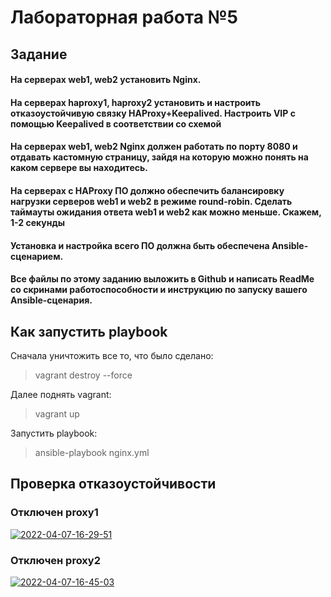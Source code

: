 # Лабораторная работа №5

## Задание

 #### На серверах web1, web2 установить Nginx.
 #### На серверах haproxy1, haproxy2 установить и настроить отказоустойчивую связку HAProxy+Keepalived. Настроить VIP с помощью Keepalived в соответствии со схемой
 #### На серверах web1, web2 Nginx должен работать по порту 8080 и отдавать кастомную страницу, зайдя на которую можно понять на каком сервере вы находитесь.
 #### На серверах с HAProxy ПО должно обеспечить балансировку нагрузки серверов web1 и web2 в режиме round-robin. Сделать таймауты ожидания ответа web1 и web2 как можно меньше. Скажем, 1-2 секунды
 #### Установка и настройка всего ПО должна быть обеспечена Ansible-сценарием.
 #### Все файлы по этому заданию выложить в Github и написать ReadMe со скринами работоспособности и инструкцию по запуску вашего Ansible-сценария.

## Как запустить playbook

Сначала уничтожить все то, что было сделано:

 > vagrant destroy --force

Далее поднять vagrant:

> vagrant up

Запустить playbook:

> ansible-playbook nginx.yml 



## Проверка отказоустойчивости
### Отключен proxy1

<a href="https://ibb.co/k0DLWHM"><img src="https://i.ibb.co/2PMzfn5/2022-04-07-16-29-51.png" alt="2022-04-07-16-29-51" border="0"></a>



### Отключен proxy2

<a href="https://ibb.co/MsWSxX1"><img src="https://i.ibb.co/DtsWHqM/2022-04-07-16-45-03.png" alt="2022-04-07-16-45-03" border="0"></a>
